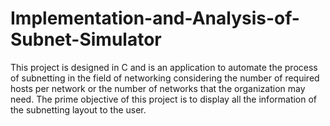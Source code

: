 # Implementation-and-Analysis-of-Subnet-Simulator

This project is designed in C and is an application to automate the process of subnetting in the field of networking considering the number of required hosts per network or the number of networks that the organization may need. The prime objective of this project is to display all the information of the subnetting layout to the user.
